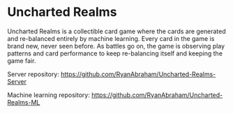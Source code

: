 # Uncharted Realms
Uncharted Realms is a collectible card game where the cards are generated and re-balanced entirely by machine learning. Every card in the game is brand new, never seen before. As battles go on, the game is observing play patterns and card performance to keep re-balancing itself and keeping the game fair.

Server repository: https://github.com/RyanAbraham/Uncharted-Realms-Server

Machine learning repository: https://github.com/RyanAbraham/Uncharted-Realms-ML
